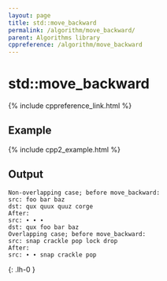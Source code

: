 ```yaml
---
layout: page
title: std::move_backward
permalink: /algorithm/move_backward/
parent: Algorithms library
cppreference: /algorithm/move_backward
---
```

# std::move_backward

{% include cppreference_link.html %}

## Example

{% include cpp2_example.html %}

## Output

```
Non-overlapping case; before move_backward:
src: foo bar baz 
dst: qux quux quuz corge 
After:
src: ∙ ∙ ∙ 
dst: qux foo bar baz 
Overlapping case; before move_backward:
src: snap crackle pop lock drop 
After:
src: ∙ ∙ snap crackle pop 
```
{: .lh-0 }